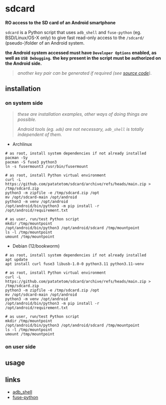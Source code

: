 # sdcard
**RO access to the SD card of an Android smartphone**

`sdcard` is a Python script that uses `adb_shell` and `fuse-python` (eg. BSD/Linux/OS-X only) to give fast read-only access to the `/sdcard/` (pseudo-)folder of an Android system.

**the Android system accessed must have `Developer Options` enabled, as well as `USB Debugging`.**
**the key present in the script must be authorized on the Android side.**

> _another key pair can be generated if required (see [source code](https://github.com/patatetom/sdcard/blob/main/sdcard#L12))_.


## installation

### on system side

> _these are installation examples, other ways of doing things are possible._
>
> _Android tools (eg. `adb`) are not necessary, `adb_shell` is totally independent of them._

- Archlinux

```shell
# as root, install system dependencies if not already installed
pacman -Sy
pacman -S fuse3 python3
ln -s fusermount3 /usr/bin/fusermount
```
```shell
# as root, install Python virtual environment
curl -L https://github.com/patatetom/sdcard/archive/refs/heads/main.zip > /tmp/sdcard.zip
python3 -m zipfile -e /tmp/sdcard.zip /opt
mv /opt/sdcard-main /opt/android
python3 -m venv /opt/android
/opt/android/bin/python3 -m pip install -r /opt/android/requirement.txt
```

```shell
# as user, run/test Python script
mkdir /tmp/mountpoint
/opt/android/bin/python3 /opt/android/sdcard /tmp/mountpoint
ls -l /tmp/mountpoint
umount /tmp/mountpoint
```

- Debian (12/bookworm)

```shell
# as root, install system dependencies if not already installed
apt update
apt install curl fuse3 libusb-1.0-0 python3.11 python3.11-venv
```
```shell
# as root, install Python virtual environment
curl -L https://github.com/patatetom/sdcard/archive/refs/heads/main.zip > /tmp/sdcard.zip
python3 -m zipfile -e /tmp/sdcard.zip /opt
mv /opt/sdcard-main /opt/android
python3 -m venv /opt/android
/opt/android/bin/python3 -m pip install -r /opt/android/requirement.txt 
```

```shell
# as user, run/test Python script
mkdir /tmp/mountpoint
/opt/android/bin/python3 /opt/android/sdcard /tmp/mountpoint
ls -l /tmp/mountpoint
umount /tmp/mountpoint
```


### on user side


## usage


## links
- [adb_shell](https://github.com/JeffLIrion/adb_shell)
- [fuse-python](https://github.com/libfuse/python-fuse)
